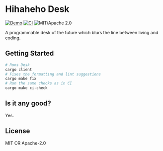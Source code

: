 # Hihaheho Desk


[![Demo](https://img.shields.io/badge/Demo-Wasm+WebGL2-pink)](https://hihaheho.com/Desk/)
[![CI](https://github.com/Hihaheho-Studios/Desk/actions/workflows/ci.yml/badge.svg)](https://github.com/Hihaheho-Studios/Desk/actions/workflows/ci.yml)
![MIT/Apache 2.0](https://img.shields.io/badge/license-MIT%2FApache--2.0-blue.svg)

A programmable desk of the future which blurs the line between living and coding.

## Getting Started

```bash
# Runs Desk
cargo client
# Fixes the formatting and lint suggestions
cargo make fix
# Run the same checks as in CI
cargo make ci-check
```

## Is it any good?

Yes.

## License

MIT OR Apache-2.0
